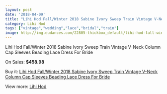 ```yaml
---
layout: post
date: '2018-04-09'
title: "Lihi Hod Fall/Winter 2018 Sabine Ivory Sweep Train Vintage V-Neck Column Cap Sleeves Beading Lace Dress For Bride"
category: Lihi Hod
tags: ["vintage","wedding","lace","bridal","train"]
image: http://img.eudances.com/22805-thickbox_default/lihi-hod-fall-winter-2018-sabine-ivory-sweep-train-vintage-v-neck-column-cap-sleeves-beading-lace-dress-for-bride.jpg
---
```

Lihi Hod Fall/Winter 2018 Sabine Ivory Sweep Train Vintage V-Neck Column Cap Sleeves Beading Lace Dress For Bride

On Sales: **$458.98**
<a href="https://www.eudances.com/en/lihi-hod/7297-lihi-hod-fall-winter-2018-sabine-ivory-sweep-train-vintage-v-neck-column-cap-sleeves-beading-lace-dress-for-bride.html"><amp-img layout="responsive" width="600" height="600" src="//img.eudances.com/22805-thickbox_default/lihi-hod-fall-winter-2018-sabine-ivory-sweep-train-vintage-v-neck-column-cap-sleeves-beading-lace-dress-for-bride.jpg" alt="Lihi Hod Fall/Winter 2018 Sabine Ivory Sweep Train Vintage V-Neck Column Cap Sleeves Beading Lace Dress For Bride 0" /></a>
<a href="https://www.eudances.com/en/lihi-hod/7297-lihi-hod-fall-winter-2018-sabine-ivory-sweep-train-vintage-v-neck-column-cap-sleeves-beading-lace-dress-for-bride.html"><amp-img layout="responsive" width="600" height="600" src="//img.eudances.com/22810-thickbox_default/lihi-hod-fall-winter-2018-sabine-ivory-sweep-train-vintage-v-neck-column-cap-sleeves-beading-lace-dress-for-bride.jpg" alt="Lihi Hod Fall/Winter 2018 Sabine Ivory Sweep Train Vintage V-Neck Column Cap Sleeves Beading Lace Dress For Bride 1" /></a>
<a href="https://www.eudances.com/en/lihi-hod/7297-lihi-hod-fall-winter-2018-sabine-ivory-sweep-train-vintage-v-neck-column-cap-sleeves-beading-lace-dress-for-bride.html"><amp-img layout="responsive" width="600" height="600" src="//img.eudances.com/22809-thickbox_default/lihi-hod-fall-winter-2018-sabine-ivory-sweep-train-vintage-v-neck-column-cap-sleeves-beading-lace-dress-for-bride.jpg" alt="Lihi Hod Fall/Winter 2018 Sabine Ivory Sweep Train Vintage V-Neck Column Cap Sleeves Beading Lace Dress For Bride 2" /></a>
<a href="https://www.eudances.com/en/lihi-hod/7297-lihi-hod-fall-winter-2018-sabine-ivory-sweep-train-vintage-v-neck-column-cap-sleeves-beading-lace-dress-for-bride.html"><amp-img layout="responsive" width="600" height="600" src="//img.eudances.com/22808-thickbox_default/lihi-hod-fall-winter-2018-sabine-ivory-sweep-train-vintage-v-neck-column-cap-sleeves-beading-lace-dress-for-bride.jpg" alt="Lihi Hod Fall/Winter 2018 Sabine Ivory Sweep Train Vintage V-Neck Column Cap Sleeves Beading Lace Dress For Bride 3" /></a>
<a href="https://www.eudances.com/en/lihi-hod/7297-lihi-hod-fall-winter-2018-sabine-ivory-sweep-train-vintage-v-neck-column-cap-sleeves-beading-lace-dress-for-bride.html"><amp-img layout="responsive" width="600" height="600" src="//img.eudances.com/22807-thickbox_default/lihi-hod-fall-winter-2018-sabine-ivory-sweep-train-vintage-v-neck-column-cap-sleeves-beading-lace-dress-for-bride.jpg" alt="Lihi Hod Fall/Winter 2018 Sabine Ivory Sweep Train Vintage V-Neck Column Cap Sleeves Beading Lace Dress For Bride 4" /></a>
<a href="https://www.eudances.com/en/lihi-hod/7297-lihi-hod-fall-winter-2018-sabine-ivory-sweep-train-vintage-v-neck-column-cap-sleeves-beading-lace-dress-for-bride.html"><amp-img layout="responsive" width="600" height="600" src="//img.eudances.com/22806-thickbox_default/lihi-hod-fall-winter-2018-sabine-ivory-sweep-train-vintage-v-neck-column-cap-sleeves-beading-lace-dress-for-bride.jpg" alt="Lihi Hod Fall/Winter 2018 Sabine Ivory Sweep Train Vintage V-Neck Column Cap Sleeves Beading Lace Dress For Bride 5" /></a>

Buy it: [Lihi Hod Fall/Winter 2018 Sabine Ivory Sweep Train Vintage V-Neck Column Cap Sleeves Beading Lace Dress For Bride](https://www.eudances.com/en/lihi-hod/7297-lihi-hod-fall-winter-2018-sabine-ivory-sweep-train-vintage-v-neck-column-cap-sleeves-beading-lace-dress-for-bride.html "Lihi Hod Fall/Winter 2018 Sabine Ivory Sweep Train Vintage V-Neck Column Cap Sleeves Beading Lace Dress For Bride")

View more: [Lihi Hod](https://www.eudances.com/en/112-lihi-hod "Lihi Hod")
